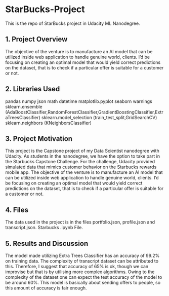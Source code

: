 # StarBucks-Project
This is the repo of StarBucks project in Udacity ML Nanodegree.

## 1. Project Overview

The objective of the venture is to manufacture an AI model that can be utilized inside web application to handle genuine world, clients. I’d be focusing on creating an optimal model that would yield correct predictions on the dataset, that is to check if a particular offer is suitable for a customer or not.

## 2. Libraries Used

pandas
numpy
json
math
datetime
matplotlib.pyplot
seaborn
warnings
sklearn.ensemble (AdaBoostClassifier,RandomForestClassifier,GradientBoostingClassifier,ExtraTreesClassifier)
sklearn.model_selection (train_test_split,GridSearchCV)
sklearn.neighbors (KNeighborsClassifier)

## 3. Project Motivation


This project is the Capstone project of my Data Scientist nanodegree with Udacity. As students in the nanodegree, we have the option to take part in the Starbucks Capstone Challenge. For the challenge, Udacity provided simulated data that mimics customer behavior on the Starbucks rewards mobile app.
The objective of the venture is to manufacture an AI model that can be utilized inside web application to handle genuine world, clients. I’d be focusing on creating an optimal model that would yield correct predictions on the dataset, that is to check if a particular offer is suitable for a customer or not.

## 4. Files
The data used in the project is in the files portfolio.json, profile.json and transcript.json. Starbucks .ipynb File.

## 5. Results and Discussion

The model made utilizing Extra Trees Classifier has an accuracy of 99.2% on training data. The complexity of transcript dataset can be attributed to this. Therefore, I suggest that accuracy of 65% is ok, though we can improvise but that is by utilising more complex algorithms. Owing to the complexity of the dataset one can expect the test accuracy of the model to be around 60%. This model is basically about sending offers to people, so this amount of accuracy is fair enough.




